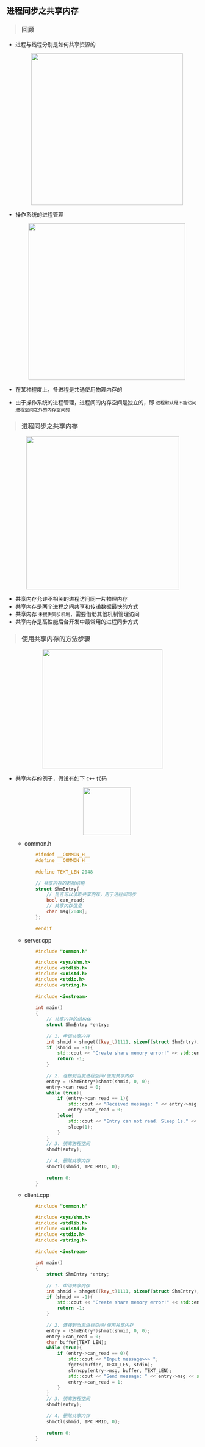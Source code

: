 ## 进程同步之共享内存

>### 回顾
* 进程与线程分别是如何共享资源的

    <div align="center">
        <img src="img/review.png" height="398" alt="" />
    </div>

* 操作系统的进程管理

    <div align="center">
        <img src="img/review2.png" height="411" alt="" />
    </div>

* 在某种程度上，多进程是共通使用物理内存的
* 由于操作系统的进程管理，进程间的内存空间是独立的，即 `进程默认是不能访问进程空间之外的内存空间的`

>### 进程同步之共享内存

<div align="center">
    <img src="img/share.png" height="401" alt="" />
</div>

* 共享内存允许不相关的进程访问同一片物理内存
* 共享内存是两个进程之间共享和传递数据最快的方式
* 共享内存 `未提供同步机制`，需要借助其他机制管理访问
* 共享内存是高性能后台开发中最常用的进程同步方式

>### 使用共享内存的方法步骤

<div align="center">
    <img src="img/use.png" height="314" alt="" />
</div>

* 共享内存的例子，假设有如下 `C++` 代码

    <div align="center">
        <img src="img/example.png" height="125" alt="" />
    </div>

    * common.h
    
        ```C++
            #ifndef __COMMON_H__
            #define __COMMON_H__
            
            #define TEXT_LEN 2048
            
            // 共享内存的数据结构
            struct ShmEntry{
                // 是否可以读取共享内存，用于进程间同步
                bool can_read;
                // 共享内存信息
                char msg[2048]; 
            };
            
            #endif
        ```
    * server.cpp
        
        ```C++
            #include "common.h"

            #include <sys/shm.h>
            #include <stdlib.h>
            #include <unistd.h>
            #include <stdio.h>
            #include <string.h>
            
            #include <iostream>
            
            int main()
            {
                // 共享内存的结构体
                struct ShmEntry *entry;
            
                // 1. 申请共享内存
                int shmid = shmget((key_t)1111, sizeof(struct ShmEntry), 0666|IPC_CREAT);
                if (shmid == -1){
                    std::cout << "Create share memory error!" << std::endl;
                    return -1;
                }
            
                // 2. 连接到当前进程空间/使用共享内存
                entry = (ShmEntry*)shmat(shmid, 0, 0);
                entry->can_read = 0;
                while (true){
                    if (entry->can_read == 1){
                        std::cout << "Received message: " << entry->msg << std::endl;
                        entry->can_read = 0;
                    }else{
                        std::cout << "Entry can not read. Sleep 1s." << std::endl;
                        sleep(1);
                    }
                }
                // 3. 脱离进程空间
                shmdt(entry);
            
                // 4. 删除共享内存 
                shmctl(shmid, IPC_RMID, 0);
            
                return 0;
            }
        ```
    * client.cpp
    
        ```C++
            #include "common.h"

            #include <sys/shm.h>
            #include <stdlib.h>
            #include <unistd.h>
            #include <stdio.h>
            #include <string.h>
            
            #include <iostream>
            
            int main()
            {
                struct ShmEntry *entry;
            
                // 1. 申请共享内存
                int shmid = shmget((key_t)1111, sizeof(struct ShmEntry), 0666|IPC_CREAT);
                if (shmid == -1){
                    std::cout << "Create share memory error!" << std::endl;
                    return -1;
                }
            
                // 2. 连接到当前进程空间/使用共享内存
                entry = (ShmEntry*)shmat(shmid, 0, 0);
                entry->can_read = 0;
                char buffer[TEXT_LEN];
                while (true){
                    if (entry->can_read == 0){
                        std::cout << "Input message>>> ";
                        fgets(buffer, TEXT_LEN, stdin);
                        strncpy(entry->msg, buffer, TEXT_LEN);
                        std::cout << "Send message: " << entry->msg << std::endl;
                        entry->can_read = 1;
                    }
                }
                // 3. 脱离进程空间
                shmdt(entry);
            
                // 4. 删除共享内存 
                shmctl(shmid, IPC_RMID, 0);
            
                return 0;
            }
        ```
